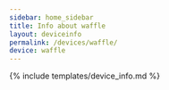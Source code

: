 ```yaml
---
sidebar: home_sidebar
title: Info about waffle
layout: deviceinfo
permalink: /devices/waffle/
device: waffle
---
```

{% include templates/device_info.md %}
